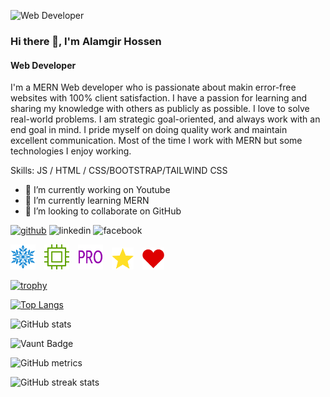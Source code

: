 ![Web Developer](https://media.licdn.com/dms/image/D5603AQGR6YDbHVeSPw/profile-displayphoto-shrink_800_800/0/1719467065873?e=1727913600&v=beta&t=_IFX-cOgjtRnTg18RdgtTqX3Gby5XfJK_xVMs7WLS5k)

### Hi there 👋, I'm Alamgir Hossen
#### Web Developer


I'm a MERN Web developer who is passionate about makin error-free websites with 100% client satisfaction. I have a passion for learning and sharing my knowledge with others as publicly as possible. I love to solve real-world problems. I am strategic goal-oriented, and always work with an end goal in mind. I pride myself on doing quality work and maintain excellent communication. Most of the time I work with MERN but some technologies I enjoy working.

Skills:  JS / HTML / CSS/BOOTSTRAP/TAILWIND CSS

- 🔭 I’m currently working on Youtube 
- 🌱 I’m currently learning MERN 
- 👯 I’m looking to collaborate on GitHub 

[<img src='https://cdn.jsdelivr.net/npm/simple-icons@3.0.1/icons/github.svg' alt='github' height='40'>](https://github.com/alamgirDroid)  <img src='https://cdn.jsdelivr.net/npm/simple-icons@3.0.1/icons/linkedin.svg' alt='linkedin' height='40'> <img src='https://cdn.jsdelivr.net/npm/simple-icons@3.0.1/icons/facebook.svg' alt='facebook' height='40'>

<a href='https://archiveprogram.github.com/'><img src='https://raw.githubusercontent.com/acervenky/animated-github-badges/master/assets/acbadge.gif' width='40' height='40'></a> <a href='https://docs.github.com/en/developers'><img src='https://raw.githubusercontent.com/acervenky/animated-github-badges/master/assets/devbadge.gif' width='40' height='40'></a> <a href='https://github.com/pricing'><img src='https://raw.githubusercontent.com/acervenky/animated-github-badges/master/assets/pro.gif' width='40' height='40'></a> <a href='https://stars.github.com/'><img src='https://raw.githubusercontent.com/acervenky/animated-github-badges/master/assets/starbadge.gif' width='35' height='35'></a> <a href='https://docs.github.com/en/github/supporting-the-open-source-community-with-github-sponsors'><img src='https://raw.githubusercontent.com/acervenky/animated-github-badges/master/assets/sponsorbadge.gif' width='35' height='35'></a> 

[![trophy](https://github-profile-trophy.vercel.app/?username=alamgirDroid)](https://github.com/ryo-ma/github-profile-trophy)

[![Top Langs](https://github-readme-stats.vercel.app/api/top-langs/?username=alamgirDroid)](https://github.com/anuraghazra/github-readme-stats)

![GitHub stats](https://github-readme-stats.vercel.app/api?username=alamgirDroid&show_icons=true&count_private=true)  

![Vaunt Badge](https://api.vaunt.dev/v1/github/entities/alamgirDroid/contributions?format=svg&private=true)  

![GitHub metrics](https://metrics.lecoq.io/alamgirDroid)  

![GitHub streak stats](https://streak-stats.demolab.com/?user=alamgirDroid)  


